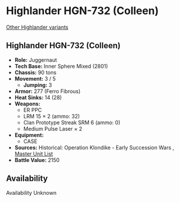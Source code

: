 # Highlander HGN-732 (Colleen) 

[Other Highlander variants](../highlander.md) 

## Highlander HGN-732 (Colleen) 

- **Role:** Juggernaut 
- **Tech Base:** Inner Sphere Mixed (2801) 
- **Chassis:** 90 tons 
- **Movement:** 3 / 5 
  - **Jumping:** 3 
- **Armor:** 277 (Ferro Fibrous) 
- **Heat Sinks:** 14 (28) 
- **Weapons:** 
  - ER PPC 
  - LRM 15 × 2 (ammo: 32) 
  - Clan Prototype Streak SRM 6 (ammo: 0) 
  - Medium Pulse Laser × 2 
- **Equipment:** 
  - CASE 
- **Sources:** Historical: Operation Klondike - Early Succession Wars , [Master Unit List](http://masterunitlist.info/Unit/Details/4323/highlander-hgn-732-colleen) 
- **Battle Value:** 2150 

## Availability 

Availability Unknown 


